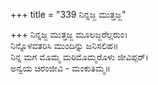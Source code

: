 +++
title = "339 ನಿನ್ನಜ್ಜ ಮುತ್ತಜ್ಜ"

+++
ನಿನ್ನಜ್ಜ ಮುತ್ತಜ್ಜ ಮೂಲಜ್ಜರೆಲ್ಲರುಂ।  
ನಿನ್ನೊಳವತರಿಸಿ ಮುಂದಿನ್ನು ಜನಿಸಲಿಹ॥  
ನಿನ್ನ ಮಗ ಮೊಮ್ಮ ಮರಿಮೊಮ್ಮರೊಳು ಜೀವಿಪ್ಪರ್।  
ಅನ್ವಯ ಚಿರಂಜೀವಿ - ಮಂಕುತಿಮ್ಮ॥  
